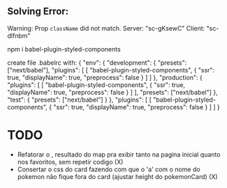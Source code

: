 ## Solving Error:
Warning: Prop `className` did not match. Server: "sc-gKsewC" Client: "sc-dlfnbm"

npm i babel-plugin-styled-components

create file .babelrc with:
{
  "env": {
    "development": {
      "presets": ["next/babel"],
      "plugins": [
        [
          "babel-plugin-styled-components",
          { "ssr": true, "displayName": true, "preprocess": false }
        ]
      ]
    },
    "production": {
      "plugins": [
        [
          "babel-plugin-styled-components",
          { "ssr": true, "displayName": true, "preprocess": false }
        ]
      ],
      "presets": ["next/babel"]
    },
    "test": {
      "presets": ["next/babel"]
    }
  },
  "plugins": [
    [
      "babel-plugin-styled-components",
      { "ssr": true, "displayName": true, "preprocess": false }
    ]
  ]
}


# TODO
- Refatorar o <PokemonCard>, resultado do map pra exibir tanto na pagina inicial quanto nos favoritos, sem repetir codigo (X)
- Consertar o css do card fazendo com que o 'a' com o nome do pokemon não fique fora do card (ajustar height do pokemonCard) (X)
